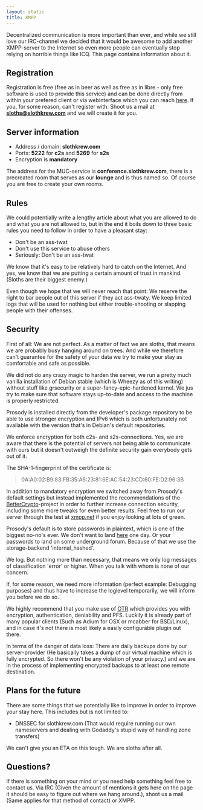 ```yaml
---
layout: static
title: XMPP
---
```

Decentralized communication is more important than ever, and while we still
love our IRC-channel we decided that it would be awesome to add another
XMPP-server to the Internet so even more people can eventually stop relying on
horrible things like ICQ. This page contains information about it.

Registration
----
Registration is free (free as in beer as well as free as in libre - only free
software is used to provide this service) and can be done directly from within
your prefered client or via webinterface which you can reach
[here](https://slothkrew.com:5281/register_web). If you, for some reason, can't register
with: Shoot us a mail at **sloths@slothkrew.com** and we will create it for
you.

Server information
----
* Address / domain: **slothkrew.com**
* Ports: **5222** for **c2s** and **5269** for **s2s**
* Encryption is **mandatory**

The address for the MUC-service is **conference.slothkrew.com**, there is a
precreated room that serves as our **lounge** and is thus named so. Of course
you are free to create your own rooms.

Rules
----
We could potentially write a lengthy article about what you are allowed to do
and what you are not allowed to, but in the end it boils down to three basic
rules you need to follow in order to have a pleasant stay:

* Don't be an ass-twat
* Don't use this service to abuse others
* Seriously: Don't be an ass-twat

We know that it's easy to be relatively hard to catch on the Internet. And yes,
we know that we are putting a certain amount of trust in mankind. (Sloths are
their biggest enemy.)

Even though we hope that we will never reach that point: We reserve the right
to bar people out of this server if they act ass-twaty. We keep limited logs
that will be used for nothing but either trouble-shooting or slapping people
with their offenses.

Security
----
First of all: We are not perfect. As a matter of fact we are sloths, that means
we are probably busy hanging around on trees. And while we therefore can't
guarantee for the safety of your data we try to make your stay as comfortable
and safe as possible.

We did not do any crazy magic to harden the server, we run a pretty much
vanilla installation of Debian stable (which is Wheezy as of this writing)
without stuff like grsecurity or a super-fancy-epic-hardened kernel. We jus try
to make sure that software stays up-to-date and access to the machine is
properly restricted.

Prosody is installed directly from the developer's package repository to be
able to use stronger encryption and IPv6 which is both unfortunately not
available with the version that's in Debian's default repositories.

We enforce encryption for both c2s- and s2s-connections. Yes, we are aware that
there is the potential of servers not being able to communicate with ours but
it doesn't outweigh the definite security gain everybody gets out of it.

The SHA-1-fingerprint of the certificate is:

>0A:A0:02:B9:83:FB:35:A6:23:81:6E:AC:54:23:CD:60:FE:D2:96:3B

In addition to mandatory encryption we switched away from Prosody's default
settings but instead implemented the recommendations of the
[BetterCrypto](https://bettercrypto.org)-project in order to further increase
connection security, including some more tweaks for even better results. Feel
free to run our server through the test at [xmpp.net](https://xmpp.net/) if you
enjoy looking at lots of green.

Prosody's default is to store passwords in plaintext, which is one of the
biggest no-no's ever. We don't want to land
[here](http://plaintextoffenders.com/) one day. Or your passwords to land on
some underground forum. Because of that we use the storage-backend
'internal_hashed'.

We log. But nothing more than necessary, that means we only log messages of
classification 'error' or higher. When you talk with whom is none of our
concern.

If, for some reason, we need more information (perfect example: Debugging
purposes) and thus have to increase the loglevel temporarily, we will inform
you before we do so.

We highly recommend that you make use of
[OTR](https://en.wikipedia.org/wiki/Off-the-Record_Messaging) which provides
you with encryption, authentication, deniability and PFS. Luckily it is already
part of many popular clients (Such as Adium for OSX or mcabber for BSD/Linux),
and in case it's not there is most likely a easily configurable plugin out
there.

In terms of the danger of data loss: There are daily backups done by our
server-provider (He basically takes a dump of our virtual machine which is
fully encrypted. So there won't be any violation of your privacy.) and we are
in the process of implementing encrypted backups to at least one remote
destination.

Plans for the future
----
There are some things that we potentially like to improve in order to improve your stay here. This includes but is not limited to:

* DNSSEC for slothkrew.com (That would require running our own nameservers and dealing with Godaddy's stupid way of handling zone transfers)

We can't give you an ETA on this tough. We are sloths after all.

Questions?
----
If there is something on your mind or you need help something feel free to
contact us. Via IRC (Given the amount of mentions it gets here on the page it
should be easy to figure out where we hang around.), shoot us a mail (Same
applies for that method of contact) or XMPP.
